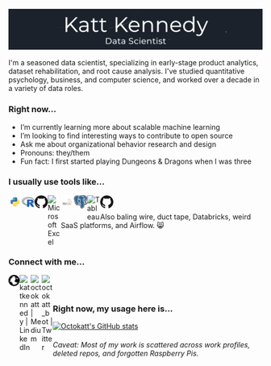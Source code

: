 ![Pretty Header Image](./title.png)

I'm a seasoned data scientist, specializing in early-stage product analytics, dataset rehabilitation, and root cause analysis.  I've studied quantitative psychology, business, and computer science, and worked over a decade in a variety of data roles. 


### Right now...

- I’m currently learning more about scalable machine learning
- I’m looking to find interesting ways to contribute to open source
- Ask me about organizational behavior research and design
- Pronouns: they/them
- Fun fact: I first started playing Dungeons & Dragons when I was three

### I usually use tools like...

[<img align="left" alt="Python" width="26px" src="https://raw.githubusercontent.com/github/explore/80688e429a7d4ef2fca1e82350fe8e3517d3494d/topics/python/python.png" />][website]
[<img align="left" alt="R" width="26px" src="https://raw.githubusercontent.com/github/explore/80688e429a7d4ef2fca1e82350fe8e3517d3494d/topics/r/r.png" />][website]
[<img align="left" alt="GitHub" width="26px" src="https://raw.githubusercontent.com/github/explore/78df643247d429f6cc873026c0622819ad797942/topics/github/github.png" />][website]
[<img align="left" alt="Microsoft Excel" width="26px" src="https://img.icons8.com/color/452/microsoft-excel-2019--v1.png" />][website]
[<img align="left" alt="MySQL" width="26px" src="https://raw.githubusercontent.com/github/explore/80688e429a7d4ef2fca1e82350fe8e3517d3494d/topics/mysql/mysql.png" />][website]
[<img align="left" alt="PostgreSQL" width="26px" src="https://raw.githubusercontent.com/github/explore/80688e429a7d4ef2fca1e82350fe8e3517d3494d/topics/postgresql/postgresql.png" />][website]
[<img align="left" alt="Tableau" width="26px" src="https://cdn.worldvectorlogo.com/logos/tableau-software.svg" />][website]
[<img align="left" alt="GitHub" width="26px" src="https://raw.githubusercontent.com/github/explore/78df643247d429f6cc873026c0622819ad797942/topics/github/github.png" />][website]

<br><br> Also baling wire, duct tape, Databricks, weird SaaS platforms, and Airflow.  😸

<br>

### Connect with me...

[<img align="left" alt="octokatt.github.io" width="22px" src="https://raw.githubusercontent.com/iconic/open-iconic/master/svg/globe.svg" />][website]
[<img align="left" alt="kattkennedy | LinkedIn" width="22px" src="https://cdn.jsdelivr.net/npm/simple-icons@v3/icons/linkedin.svg" />][linkedin]
[<img align="left" alt="octokatt | Medium" width="22px" src="https://cdn.jsdelivr.net/npm/simple-icons@v3/icons/medium.svg" />][medium] 
[<img align="left" alt="octokatt_bot | Twitter" width="22px" src="https://cdn.jsdelivr.net/npm/simple-icons@v3/icons/twitter.svg" />][twitter]

<br> <br>

### Right now, my usage here is...
[![Octokatt's GitHub stats](https://github-readme-stats.vercel.app/api?username=octokatt)](https://github.com/anuraghazra/github-readme-stats)
###### Caveat: Most of my work is scattered across work profiles, deleted repos, and forgotten Raspberry Pis.


[website]: http://kattkennedy.me/
[medium]: https://medium.com/@octokatt/
[twitter]: https://twitter.com/octokatt
[linkedin]: https://www.linkedin.com/in/kattkennedy/
